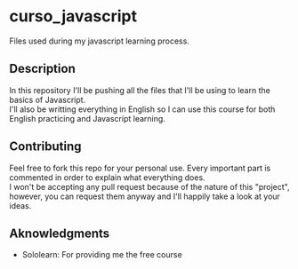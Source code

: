# curso_javascript
Files used during my javascript learning process.

## Description
In this repository I'll be pushing all the files that I'll be using to learn the basics of Javascript.  
I'll also be writting everything in English so I can use this course for both English practicing and Javascript learning.  

## Contributing
Feel free to fork this repo for your personal use. Every important part is commented in order to explain what everything does.  
I won't be accepting any pull request because of the nature of this "project", however, you can request them anyway and I'll happily take a look at your ideas.

## Aknowledgments
- Sololearn: For providing me the free course

